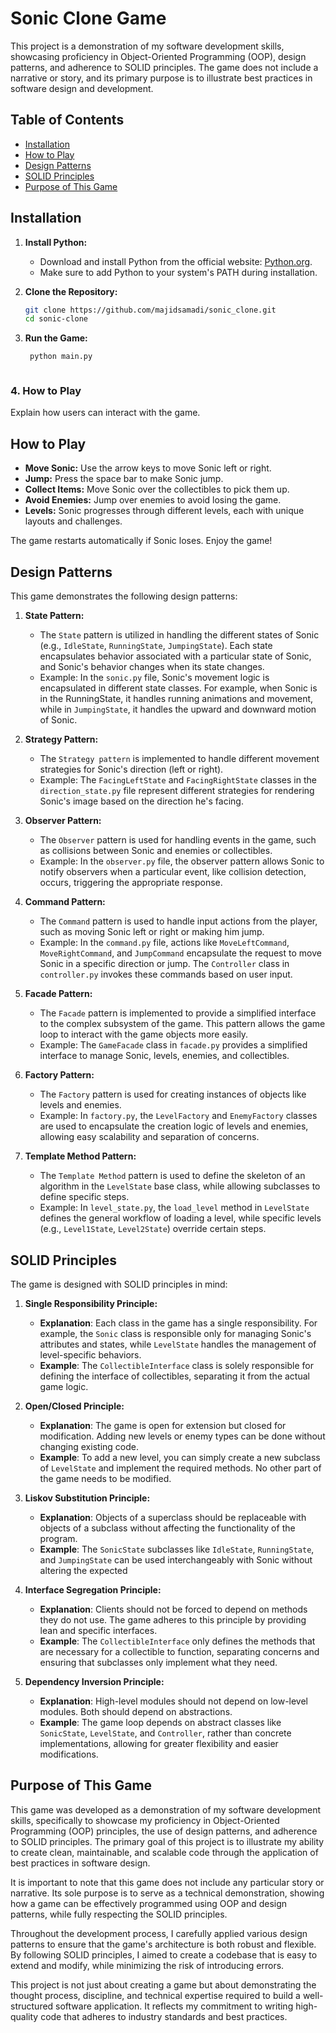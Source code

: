 # Sonic Clone Game

This project is a demonstration of my software development skills, showcasing proficiency in Object-Oriented Programming (OOP), design patterns, and adherence to SOLID principles. The game does not include a narrative or story, and its primary purpose is to illustrate best practices in software design and development.

## Table of Contents

- [Installation](#installation)
- [How to Play](#how-to-play)
- [Design Patterns](#design-patterns)
- [SOLID Principles](#solid-principles)
- [Purpose of This Game](#purpose-of-this-game)

## Installation

1. **Install Python:**

   - Download and install Python from the official website: [Python.org](https://www.python.org/downloads/).
   - Make sure to add Python to your system's PATH during installation.

2. **Clone the Repository:**

   ```bash
   git clone https://github.com/majidsamadi/sonic_clone.git
   cd sonic-clone


3. **Run the Game:**

   ```bash
    python main.py



### 4. **How to Play**

Explain how users can interact with the game.

## How to Play

- **Move Sonic:** Use the arrow keys to move Sonic left or right.
- **Jump:** Press the space bar to make Sonic jump.
- **Collect Items:** Move Sonic over the collectibles to pick them up.
- **Avoid Enemies:** Jump over enemies to avoid losing the game.
- **Levels:** Sonic progresses through different levels, each with unique layouts and challenges.

The game restarts automatically if Sonic loses. Enjoy the game!

## Design Patterns

This game demonstrates the following design patterns:

1. **State Pattern:**
   - The `State` pattern is utilized in handling the different states of Sonic (e.g., `IdleState`, `RunningState`, `JumpingState`). Each state encapsulates behavior associated with a particular state of Sonic, and Sonic's behavior changes when its state changes.
   - Example: In the `sonic.py` file, Sonic's movement logic is encapsulated in different state classes. For example, when Sonic is in the RunningState, it handles running animations and movement, while in `JumpingState`, it handles the upward and downward motion of Sonic.

2. **Strategy Pattern:**
   - The `Strategy pattern` is implemented to handle different movement strategies for Sonic's direction (left or right).
   - Example: The `FacingLeftState` and `FacingRightState` classes in the `direction_state.py` file represent different strategies for rendering Sonic's image based on the direction he's facing.

3. **Observer Pattern:**
   - The `Observer` pattern is used for handling events in the game, such as collisions between Sonic and enemies or collectibles.
   - Example: In the `observer.py` file, the observer pattern allows Sonic to notify observers when a particular event, like collision detection, occurs, triggering the appropriate response.

4. **Command Pattern:**
   - The `Command` pattern is used to handle input actions from the player, such as moving Sonic left or right or making him jump.
   - Example: In the `command.py` file, actions like `MoveLeftCommand`, `MoveRightCommand`, and `JumpCommand` encapsulate the request to move Sonic in a specific direction or jump. The `Controller` class in `controller.py` invokes these commands based on user input.

5. **Facade Pattern:**
    - The `Facade` pattern is implemented to provide a simplified interface to the complex subsystem of the game. This pattern allows the game loop to interact with the game objects more easily.
    - Example: The `GameFacade` class in `facade.py` provides a simplified interface to manage Sonic, levels, enemies, and collectibles.

6. **Factory Pattern:**
   - The `Factory` pattern is used for creating instances of objects like levels and enemies.
   - Example: In `factory.py`, the `LevelFactory` and `EnemyFactory` classes are used to encapsulate the creation logic of levels and enemies, allowing easy scalability and separation of concerns.

7. **Template Method Pattern:**
   - The `Template Method` pattern is used to define the skeleton of an algorithm in the `LevelState` base class, while allowing subclasses to define specific steps.
   - Example: In `level_state.py`, the `load_level` method in `LevelState` defines the general workflow of loading a level, while specific levels (e.g., `Level1State`, `Level2State`) override certain steps.


## SOLID Principles

The game is designed with SOLID principles in mind:

1. **Single Responsibility Principle:**
    - **Explanation**: Each class in the game has a single responsibility. For example, the `Sonic` class is responsible only for managing Sonic's attributes and states, while `LevelState` handles the management of level-specific behaviors.
    - **Example**: The `CollectibleInterface` class is solely responsible for defining the interface of collectibles, separating it from the actual game logic.

2. **Open/Closed Principle:**
    - **Explanation**: The game is open for extension but closed for modification. Adding new levels or enemy types can be done without changing existing code.
    - **Example**: To add a new level, you can simply create a new subclass of `LevelState` and implement the required methods. No other part of the game needs to be modified.

3. **Liskov Substitution Principle:**
    - **Explanation**: Objects of a superclass should be replaceable with objects of a subclass without affecting the functionality of the program.
    - **Example**: The `SonicState` subclasses like `IdleState`, `RunningState`, and `JumpingState` can be used interchangeably with Sonic without altering the expected 

4. **Interface Segregation Principle:**
    - **Explanation**: Clients should not be forced to depend on methods they do not use. The game adheres to this principle by providing lean and specific interfaces.
    - **Example**: The `CollectibleInterface` only defines the methods that are necessary for a collectible to function, separating concerns and ensuring that subclasses only implement what they need.

5. **Dependency Inversion Principle:**
    - **Explanation**: High-level modules should not depend on low-level modules. Both should depend on abstractions.
    - **Example**: The game loop depends on abstract classes like `SonicState`, `LevelState`, and `Controller`, rather than concrete implementations, allowing for greater flexibility and easier modifications.

## Purpose of This Game

This game was developed as a demonstration of my software development skills, specifically to showcase my proficiency in Object-Oriented Programming (OOP) principles, the use of design patterns, and adherence to SOLID principles. The primary goal of this project is to illustrate my ability to create clean, maintainable, and scalable code through the application of best practices in software design.

It is important to note that this game does not include any particular story or narrative. Its sole purpose is to serve as a technical demonstration, showing how a game can be effectively programmed using OOP and design patterns, while fully respecting the SOLID principles.

Throughout the development process, I carefully applied various design patterns to ensure that the game's architecture is both robust and flexible. By following SOLID principles, I aimed to create a codebase that is easy to extend and modify, while minimizing the risk of introducing errors.

This project is not just about creating a game but about demonstrating the thought process, discipline, and technical expertise required to build a well-structured software application. It reflects my commitment to writing high-quality code that adheres to industry standards and best practices.

